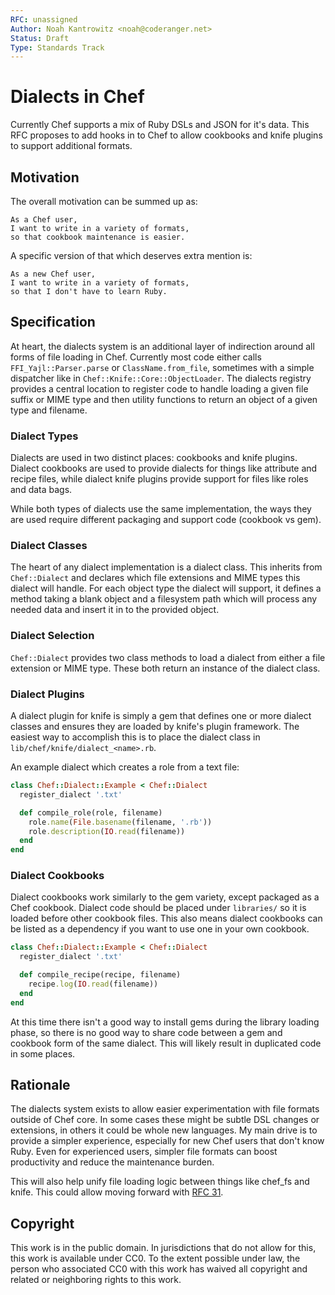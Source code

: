 ```yaml
---
RFC: unassigned
Author: Noah Kantrowitz <noah@coderanger.net>
Status: Draft
Type: Standards Track
---
```


# Dialects in Chef

Currently Chef supports a mix of Ruby DSLs and JSON for it's data. This RFC
proposes to add hooks in to Chef to allow cookbooks and knife plugins to support
additional formats.

## Motivation

The overall motivation can be summed up as:

    As a Chef user,
    I want to write in a variety of formats,
    so that cookbook maintenance is easier.

A specific version of that which deserves extra mention is:

    As a new Chef user,
    I want to write in a variety of formats,
    so that I don't have to learn Ruby.

## Specification

At heart, the dialects system is an additional layer of indirection around
all forms of file loading in Chef. Currently most code either calls
`FFI_Yajl::Parser.parse` or `ClassName.from_file`, sometimes with a simple
dispatcher like in `Chef::Knife::Core::ObjectLoader`. The dialects registry
provides a central location to register code to handle loading a given file
suffix or MIME type and then utility functions to return an object of a given
type and filename.

### Dialect Types

Dialects are used in two distinct places: cookbooks and knife plugins.
Dialect cookbooks are used to provide dialects for things like attribute
and recipe files, while dialect knife plugins provide support for files like
roles and data bags.

While both types of dialects use the same implementation, the ways they are used
require different packaging and support code (cookbook vs gem).

### Dialect Classes

The heart of any dialect implementation is a dialect class. This inherits from
`Chef::Dialect` and declares which file extensions and MIME types this dialect
will handle. For each object type the dialect will support, it defines a
method taking a blank object and a filesystem path which will process any
needed data and insert it in to the provided object.

### Dialect Selection

`Chef::Dialect` provides two class methods to load a dialect from either a
file extension or MIME type. These both return an instance of the dialect
class.

### Dialect Plugins

A dialect plugin for knife is simply a gem that defines one or more dialect
classes and ensures they are loaded by knife's plugin framework. The easiest
way to accomplish this is to place the dialect class in
`lib/chef/knife/dialect_<name>.rb`.

An example dialect which creates a role from a text file:

```ruby
class Chef::Dialect::Example < Chef::Dialect
  register_dialect '.txt'

  def compile_role(role, filename)
    role.name(File.basename(filename, '.rb'))
    role.description(IO.read(filename))
  end
end
```

### Dialect Cookbooks

Dialect cookbooks work similarly to the gem variety, except packaged as a Chef
cookbook. Dialect code should be placed under `libraries/` so it is loaded
before other cookbook files. This also means dialect cookbooks can be listed as
a dependency if you want to use one in your own cookbook.

```ruby
class Chef::Dialect::Example < Chef::Dialect
  register_dialect '.txt'

  def compile_recipe(recipe, filename)
    recipe.log(IO.read(filename))
  end
end
```

At this time there isn't a good way to install gems during the library loading
phase, so there is no good way to share code between a gem and cookbook form of
the same dialect. This will likely result in duplicated code in some places.

## Rationale

The dialects system exists to allow easier experimentation with file formats
outside of Chef core. In some cases these might be subtle DSL changes or
extensions, in others it could be whole new languages. My main drive is to
provide a simpler experience, especially for new Chef users that don't know
Ruby. Even for experienced users, simpler file formats can boost productivity
and reduce the maintenance burden.

This will also help unify file loading logic between things like chef_fs and
knife. This could allow moving forward with [RFC 31](https://github.com/opscode/chef-rfc/blob/master/rfc31-replace-solo-with-local-mode.md).

## Copyright

This work is in the public domain. In jurisdictions that do not allow for this,
this work is available under CC0. To the extent possible under law, the person
who associated CC0 with this work has waived all copyright and related or
neighboring rights to this work.

